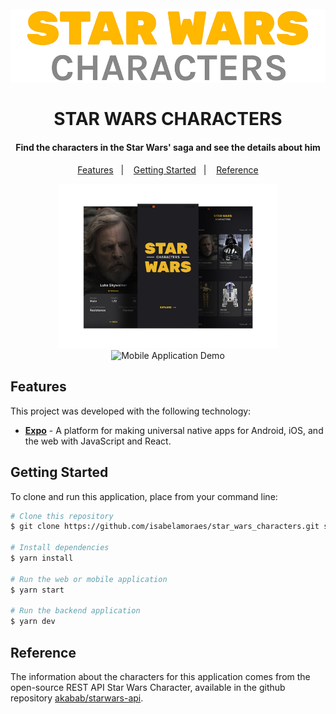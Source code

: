 <h1 align="center">
  <br>
    <img src="https://github.com/isabelamoraes/star_wars_characters/blob/main/demo/logo.jpg?raw=true" alt="Star Wars Characters">
  <br>
  <br>
  STAR WARS CHARACTERS
</h1>

<h4 align="center">
  Find the characters in the Star Wars' saga and see the details about him
</h4>

<p align="center">
  <a href="#features">Features</a>&nbsp;&nbsp;&nbsp;|&nbsp;&nbsp;&nbsp;
  <a href="#getting-started">Getting Started</a>&nbsp;&nbsp;&nbsp;|&nbsp;&nbsp;&nbsp;
  <a href="#reference">Reference</a>
</p>

<p align="center">
  <img alt="Screens Demo" src="https://raw.githubusercontent.com/isabelamoraes/star_wars_characters/main/demo/star_wars_characters_web.jpg" width="70%">
  <img alt="Mobile Application Demo" src="https://github.com/isabelamoraes/star_wars_characters/blob/main/demo/star_wars_characters.gif?raw=true" width="23%">
</p>

## Features

This project was developed with the following technology:

-  **[Expo](https://expo.io/)** - A platform for making universal native apps for Android, iOS, and the web with JavaScript and React.

## Getting Started

To clone and run this application, place from your command line:

```bash
# Clone this repository
$ git clone https://github.com/isabelamoraes/star_wars_characters.git star_wars_characters

# Install dependencies
$ yarn install

# Run the web or mobile application
$ yarn start

# Run the backend application
$ yarn dev

```

## Reference

The information about the characters for this application comes from the open-source REST API Star Wars Character, available in the github repository [akabab/starwars-api](https://github.com/akabab/starwars-api).

